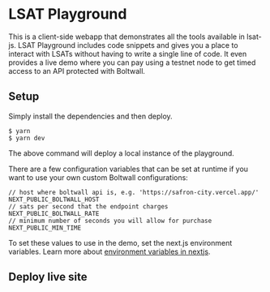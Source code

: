 # LSAT Playground

This is a client-side webapp that demonstrates all the tools available in lsat-js.
LSAT Playground includes code snippets and gives you a place to interact with LSATs without having to write a single
line of code. It even provides a live demo where you can pay using a testnet node to get timed access to an API protected with Boltwall.

## Setup

Simply install the dependencies and then deploy.

```
$ yarn
$ yarn dev
```

The above command will deploy a local instance of the playground.

There are a few configuration variables that can be set at runtime if you want to use
your own custom Boltwall configurations:

```
// host where boltwall api is, e.g. 'https://safron-city.vercel.app/'
NEXT_PUBLIC_BOLTWALL_HOST
// sats per second that the endpoint charges
NEXT_PUBLIC_BOLTWALL_RATE
// minimum number of seconds you will allow for purchase
NEXT_PUBLIC_MIN_TIME
```

To set these values to use in the demo, set the next.js environment variables. Learn more about [environment variables in nextjs](https://nextjs.org/docs/basic-features/environment-variables).

## Deploy live site
